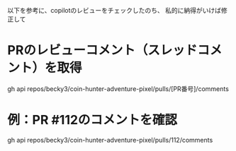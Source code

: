 以下を参考に、copilotのレビューをチェックしたのち、
私的に納得がいけば修正して

# PRのレビューコメント（スレッドコメント）を取得

  gh api repos/becky3/coin-hunter-adventure-pixel/pulls/[PR番号]/comments

# 例：PR #112のコメントを確認

  gh api repos/becky3/coin-hunter-adventure-pixel/pulls/112/comments
